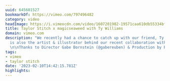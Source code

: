 ```yaml
---
uuid: 645601527
bookmarkOf: https://vimeo.com/797496482
category: video
headImage: https://i.vimeocdn.com/video/1607201982-19571caa610db55334bf88578ce906437c340b71f1f3f47a2e044900ee49e698-d_295x166
title: Taylor Stitch x magicseaweed with Ty Williams
domain: vimeo.com
description: "We recently had a chance to catch up with our friend, Ty Williams, who
  is also the artist & illustrator behind our recent collaboration with magicseaweed.
  \n\nThanks to Director Gabe Bornstein (@gabereuben) & Production by ROVE (@rove.lab)"
tags:
- vimeo
- taylor stitch
date: '2023-02-10T14:42:15.781Z'
highlights:
---
```



